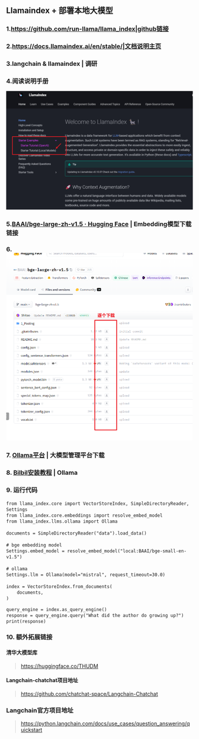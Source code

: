 ## Llamaindex + 部署本地大模型

### 1.https://github.com/run-llama/llama_index|github链接
### 2.https://docs.llamaindex.ai/en/stable/|文档说明主页
### 3.langchain & llamaindex | 调研
### 4.阅读说明手册
![image-20240326201113259](images\image-20240326201113259.png)

### 5.[BAAI/bge-large-zh-v1.5 · Hugging Face](https://huggingface.co/BAAI/bge-large-zh-v1.5) | Embedding模型下载链接

### 6.![image-20240326201814951](images\image-20240326201814951.png)

### 7. [Ollama平台](https://github.com/ollama/ollama) | 大模型管理平台下载

### 8. [Bilbil安装教程](https://www.bilibili.com/video/BV19m411f7GX?vd_source=4f233a17ccc9dbdb1e5b6f3a66919a6b) | Ollama

### 9. 运行代码
```
from llama_index.core import VectorStoreIndex, SimpleDirectoryReader, Settings
from llama_index.core.embeddings import resolve_embed_model
from llama_index.llms.ollama import Ollama

documents = SimpleDirectoryReader("data").load_data()

# bge embedding model
Settings.embed_model = resolve_embed_model("local:BAAI/bge-small-en-v1.5")

# ollama
Settings.llm = Ollama(model="mistral", request_timeout=30.0)

index = VectorStoreIndex.from_documents(
    documents,
)
```

```
query_engine = index.as_query_engine()
response = query_engine.query("What did the author do growing up?")
print(response)
```

### 10. 额外拓展链接

#### 清华大模型库
> https://huggingface.co/THUDM
#### Langchain-chatchat项目地址
> https://github.com/chatchat-space/Langchain-Chatchat
### Langchain官方项目地址
> https://python.langchain.com/docs/use_cases/question_answering/quickstart

